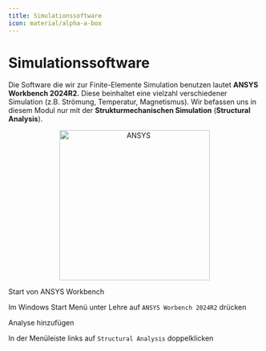 ```yaml
---
title: Simulationssoftware
icon: material/alpha-a-box
---
```


# Simulationssoftware

Die Software die wir zur Finite-Elemente Simulation benutzen lautet **ANSYS Workbench 2024R2.** Diese beinhaltet eine vielzahl verschiedener Simulation (z.B. Strömung, Temperatur, Magnetismus). Wir befassen uns in diesem Modul nur mit der **Strukturmechanischen Simulation** (**Structural Analysis**).

<figure style="text-align:center;">
    <img src="P1_Einfuehrung/01_Grundlagen/images/ANSYS.png" alt="ANSYS" width="300">
</figure>

<div class="steps" markdown="1">

  <div class="step" >
    <p class="step-title" role="heading" aria-level="2">Start von ANSYS Workbench</p>
    <p>Im Windows Start Menü unter Lehre auf <code>ANSYS Worbench 2024R2</code> drücken</p>
  </div>

  <div class="step" >
    <p class="step-title" role="heading" aria-level="2">Analyse hinzufügen</p>
    <p>In der Menüleiste links auf <code>Structural Analysis</code> doppelklicken</p>
  </div>

</div>
